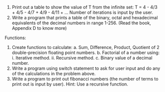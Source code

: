 1. Print out a table to show the value of T from the infinite set:
T = 4 - 4/3 + 4/5 - 4/7 + 4/9 - 4/11 + ...
Number of iterations is input by the user.
2. Write a program that prints a table of the binary, octal and hexadecimal equivalents of the decimal numbers in range 1-256.
(Read the book, Appendix D to know more)

Functions:
1. Create functions to calculate:
  a. Sum, Difference, Product, Quotient of 2 double-precision floating point numbers.
  b. Factorial of a number using:
    i. Iterative method.
    ii. Recursive method.
  c. Binary value of a decimal number.
2. Write a program using switch statement to ask for user input and do any of the calculations in the problem above.
3. Write a program to print out fibonacci numbers (the number of terms to print out is input by user).
Hint: Use a recursive function.